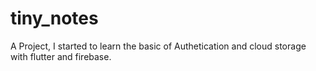 # tiny_notes
A Project, I started to learn the basic of Authetication and cloud storage with flutter and firebase.
